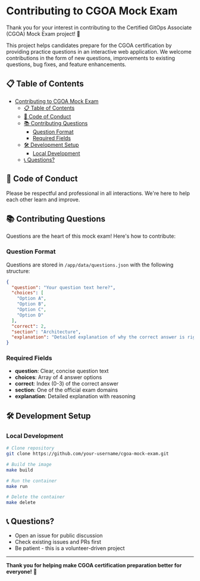 # Contributing to CGOA Mock Exam

Thank you for your interest in contributing to the Certified GitOps Associate (CGOA) Mock Exam project! 🎉

This project helps candidates prepare for the CGOA certification by providing practice questions in an interactive web application. We welcome contributions in the form of new questions, improvements to existing questions, bug fixes, and feature enhancements.

## 📋 Table of Contents

- [Contributing to CGOA Mock Exam](#contributing-to-cgoa-mock-exam)
  - [📋 Table of Contents](#-table-of-contents)
  - [🤝 Code of Conduct](#-code-of-conduct)
  - [📚 Contributing Questions](#-contributing-questions)
    - [Question Format](#question-format)
    - [Required Fields](#required-fields)
  - [🛠️ Development Setup](#️-development-setup)
    - [Local Development](#local-development)
  - [📞 Questions?](#-questions)

## 🤝 Code of Conduct

Please be respectful and professional in all interactions. We're here to help each other learn and improve.

## 📚 Contributing Questions

Questions are the heart of this mock exam! Here's how to contribute:

### Question Format

Questions are stored in `/app/data/questions.json` with the following structure:

```json
{
  "question": "Your question text here?",
  "choices": [
    "Option A",
    "Option B",
    "Option C",
    "Option D"
  ],
  "correct": 2,
  "section": "Architecture",
  "explanation": "Detailed explanation of why the correct answer is right and why other options are wrong."
}
```

### Required Fields

- **question**: Clear, concise question text
- **choices**: Array of 4 answer options
- **correct**: Index (0-3) of the correct answer
- **section**: One of the official exam domains
- **explanation**: Detailed explanation with reasoning

## 🛠️ Development Setup

### Local Development

```bash
# Clone repository
git clone https://github.com/your-username/cgoa-mock-exam.git

# Build the image
make build

# Run the container
make run

# Delete the container
make delete
```

## 📞 Questions?

- Open an issue for public discussion
- Check existing issues and PRs first
- Be patient - this is a volunteer-driven project

---

**Thank you for helping make CGOA certification preparation better for everyone!** 🎯
